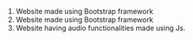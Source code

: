 1. Website made using Bootstrap framework
2. Website made using Bootstrap framework
3. Website having audio functionalities made using Js.
